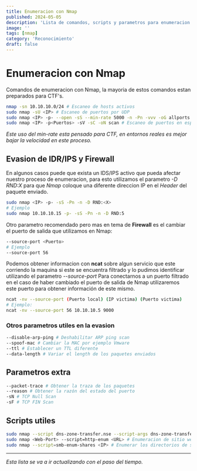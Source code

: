 ```yaml
---
title: Enumeracion con Nmap
published: 2024-05-05
description: 'Lista de comandos, scripts y parametros para enumeracion con Nmap'
image: ''
tags: [nmap]
category: 'Reconocimiento'
draft: false 
---
```


# Enumeracion con Nmap
Comandos de enumeracion con Nmap, la mayoria de estos comandos estan preparados para CTF's.
```bash
nmap -sn 10.10.10.0/24 # Escaneo de hosts activos
sudo nmap -sU <IP> # Escaneo de puertos por UDP
sudo nmap <IP> -p- --open -sS --min-rate 5000 -n -Pn -vvv -oG allports # Escaneo general de puertos abiertos
sudo nmap <IP> -p<Puertos> -sV -sC -oN scan # Escaneo de puertos en especifico
```
*Este uso del min-rate esta pensado para CTF, en entornos reales es mejor bajar la velocidad en este proceso.*

## Evasion de IDR/IPS y Firewall

En algunos casos puede que exista un IDS/IPS activo que pueda afectar nuestro proceso de enumeracion, para esto utilizamos el parametro *-D RND:X* para que *Nmap* coloque una diferente direccion IP en el *Header* del paquete enviado.
```bash
sudo nmap <IP> -p- -sS -Pn -n -D RND:<X> 
# Ejemplo 
sudo nmap 10.10.10.15 -p- -sS -Pn -n -D RND:5
```

Otro parametro recomendado pero mas en tema de **Firewall** es el cambiar el puerto de salida que utilizamos en Nmap:
```bash
--source-port <Puerto>
# Ejemplo
--source-port 56
```
Podemos obtener informacion con **ncat** sobre algun servicio que este corriendo la maquina si este se encuentra filtrado y lo pudimos identificar utilizando el parametro *--source-port*
Para conectarnos a un puerto filtrado en el caso de haber cambiado el puerto de salida de Nmap utilizaremos este puerto para obtener información de este mismo.
```bash
ncat -nv --source-port (Puerto local) (IP victima) (Puerto victima) 
# Ejemplo:
ncat -nv --source-port 56 10.10.10.5 9000
```

### Otros parametros utiles en la evasion
```bash
--disable-arp-ping # Deshabilitar ARP ping scan
--spoof-mac # Cambiar la MAC por ejemplo Vmware
--ttl # Establecer un TTL diferente
--data-length # Variar el length de los paquetes enviados
```

## Parametros extra
```bash
--packet-trace # Obtener la traza de los paquetes
--reason # Obtener la razón del estado del puerto
-sN # TCP Null Scan
-sF # TCP FIN Scan
```

## Scripts utiles
```bash
sudo nmap --script dns-zone-transfer.nse --script-args dns-zone-transfer.domain=<URL> # Obtener los DNS servers via Zone Transfer (tambien se puede realizar con dig o nslookup)
sudo nmap <Web-Port> --script=http-enum <URL> # Enumeracion de sitio web simple con Nmap (recomendado utilizar herramientas como FFUF o Feroxbuster)
sudo nmap --script=smb-enum-shares <IP> # Enumerar los directorios de smb, tambien se puede hacer con CrackMapExec o NetExec
```
---
*Esta lista se va a ir actualizando con el paso del tiempo.*
